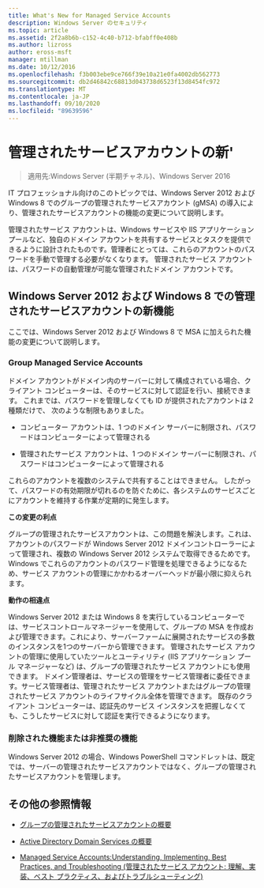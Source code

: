 ```yaml
---
title: What's New for Managed Service Accounts
description: Windows Server のセキュリティ
ms.topic: article
ms.assetid: 2f2a8b6b-c152-4c40-b712-bfabff0e408b
ms.author: lizross
author: eross-msft
manager: mtillman
ms.date: 10/12/2016
ms.openlocfilehash: f3b003ebe9ce766f39e10a21e0fa4002db562773
ms.sourcegitcommit: db2d46842c68813d043738d6523f13d8454fc972
ms.translationtype: MT
ms.contentlocale: ja-JP
ms.lasthandoff: 09/10/2020
ms.locfileid: "89639596"
---
```

# <a name="what39s-new-for-managed-service-accounts"></a>管理されたサービスアカウントの新&#39;

>適用先:Windows Server (半期チャネル)、Windows Server 2016

IT プロフェッショナル向けのこのトピックでは、Windows Server 2012 および Windows 8 でのグループの管理されたサービスアカウント (gMSA) の導入により、管理されたサービスアカウントの機能の変更について説明します。

管理されたサービス アカウントは、Windows サービスや IIS アプリケーション プールなど、独自のドメイン アカウントを共有するサービスとタスクを提供できるように設計されたものです。管理者にとっては、これらのアカウントのパスワードを手動で管理する必要がなくなります。 管理されたサービス アカウントは、パスワードの自動管理が可能な管理されたドメイン アカウントです。

## <a name="whats-new-for-managed-service-accounts-in-windows-server-2012-and-windows-8"></a><a name="versions"></a>Windows Server 2012 および Windows 8 での管理されたサービスアカウントの新機能
ここでは、Windows Server 2012 および Windows 8 で MSA に加えられた機能の変更について説明します。

### <a name="group-managed-service-accounts"></a>Group Managed Service Accounts
ドメイン アカウントがドメイン内のサーバーに対して構成されている場合、クライアント コンピューターは、そのサービスに対して認証を行い、接続できます。 これまでは、パスワードを管理しなくても ID が提供されたアカウントは 2 種類だけで、 次のような制限もありました。

-   コンピューター アカウントは、1 つのドメイン サーバーに制限され、パスワードはコンピューターによって管理される

-   管理されたサービス アカウントは、1 つのドメイン サーバーに制限され、パスワードはコンピューターによって管理される

これらのアカウントを複数のシステムで共有することはできません。 したがって、パスワードの有効期限が切れるのを防ぐために、各システムのサービスごとにアカウントを維持する作業が定期的に発生します。

**この変更の利点**

グループの管理されたサービスアカウントは、この問題を解決します。これは、アカウントのパスワードが Windows Server 2012 ドメインコントローラーによって管理され、複数の Windows Server 2012 システムで取得できるためです。 Windows でこれらのアカウントのパスワード管理を処理できるようになるため、サービス アカウントの管理にかかわるオーバーヘッドが最小限に抑えられます。

**動作の相違点**

Windows Server 2012 または Windows 8 を実行しているコンピューターでは、サービスコントロールマネージャーを使用して、グループの MSA を作成および管理できます。これにより、サーバーファームに展開されたサービスの多数のインスタンスを1つのサーバーから管理できます。 管理されたサービス アカウントの管理に使用していたツールとユーティリティ (IIS アプリケーション プール マネージャーなど) は、グループの管理されたサービス アカウントにも使用できます。 ドメイン管理者は、サービスの管理をサービス管理者に委任できます。サービス管理者は、管理されたサービス アカウントまたはグループの管理されたサービス アカウントのライフサイクル全体を管理できます。 既存のクライアント コンピューターは、認証先のサービス インスタンスを把握しなくても、こうしたサービスに対して認証を実行できるようになります。

### <a name="removed-or-deprecated-functionality"></a><a name="interoperability"></a>削除された機能または非推奨の機能
Windows Server 2012 の場合、Windows PowerShell コマンドレットは、既定では、サーバーの管理されたサービスアカウントではなく、グループの管理されたサービスアカウントを管理します。

## <a name="additional-references"></a>その他の参照情報

-   [グループの管理されたサービスアカウントの概要](group-managed-service-accounts-overview.md)

-   [Active Directory Domain Services の概要](active-directory-domain-services-overview.md)

-   [Managed Service Accounts:Understanding, Implementing, Best Practices, and Troubleshooting (管理されたサービス アカウント: 理解、実装、ベスト プラクティス、およびトラブルシューティング)](https://techcommunity.microsoft.com/t5/ask-the-directory-services-team/managed-service-accounts-understanding-implementing-best/ba-p/397009)


